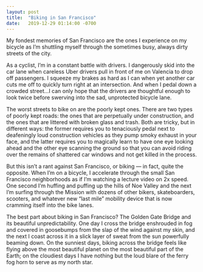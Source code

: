 ```yaml
---
layout: post
title:  "Biking in San Francisco"
date:   2019-12-29 01:14:00 -0700
---
```


My fondest memories of San Francisco are the ones I experience on my bicycle as I’m shuttling myself through the sometimes busy, always dirty streets of the city.

As a cyclist, I’m in a constant battle with drivers. I dangerously skid into the car lane when careless Uber drivers pull in front of me on Valencia to drop off passengers. I squeeze my brakes as hard as I can when yet another car cuts me off to quickly turn right at an intersection. And when I pedal down a crowded street…I can only hope that the drivers are thoughtful enough to look twice before swerving into the sad, unprotected bicycle lane.

The worst streets to bike on are the poorly kept ones. There are two types of poorly kept roads: the ones that are perpetually under construction, and the ones that are littered with broken glass and trash. Both are tricky, but in different ways: the former requires you to tenaciously pedal next to deafeningly loud construction vehicles as they pump smoky exhaust in your face, and the latter requires you to magically learn to have one eye looking ahead and the other eye scanning the ground so that you can avoid riding over the remains of shattered car windows and not get killed in the process.

But this isn’t a rant against San Francisco, or biking — in fact, quite the opposite. When I’m on a bicycle, I accelerate through the small San Francisco neighborhoods as if I’m watching a lecture video on 2x speed. One second I’m huffing and puffing up the hills of Noe Valley and the next I’m surfing through the Mission with dozens of other bikers, skateboarders, scooters, and whatever new “last mile” mobility device that is now cramming itself into the bike lanes. 

The best part about biking in San Francisco? The Golden Gate Bridge and its beautiful unpredictability. One day I cross the bridge enshrouded in fog and covered in goosebumps from the slap of the wind against my skin, and the next I coast across it in a slick layer of sweat from the sun powerfully beaming down. On the sunniest days, biking across the bridge feels like flying above the most beautiful planet on the most beautiful part of the Earth; on the cloudiest days I have nothing but the loud blare of the ferry fog horn to serve as my north star. 